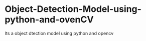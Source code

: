 # Object-Detection-Model-using-python-and-ovenCV
Its a object dtection model using python and opencv
